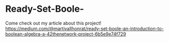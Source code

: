 # Ready-Set-Boole-

Come check out my article about this project!
https://medium.com/@martivallhonrat/ready-set-boole-an-introduction-to-boolean-algebra-a-42thenetwork-project-6b5e9e74f729 